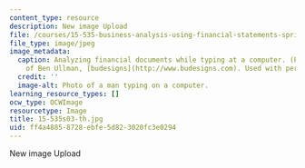 ```yaml
---
content_type: resource
description: New image Upload
file: /courses/15-535-business-analysis-using-financial-statements-spring-2003/ff4a48858728ebfe5d823020fc3e0294_15-535s03-th.jpg
file_type: image/jpeg
image_metadata:
  caption: Analyzing financial documents while typing at a computer. (Photograph courtesy
    of Ben Ullman, [budesigns](http://www.budesigns.com). Used with permission.)
  credit: ''
  image-alt: Photo of a man typing on a computer.
learning_resource_types: []
ocw_type: OCWImage
resourcetype: Image
title: 15-535s03-th.jpg
uid: ff4a4885-8728-ebfe-5d82-3020fc3e0294
---
```

New image Upload

